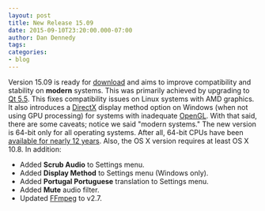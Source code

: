 ```yaml
---
layout: post
title: New Release 15.09
date: 2015-09-10T23:20:00.000-07:00
author: Dan Dennedy
tags: 
categories:
- blog
---
```


Version 15.09 is ready for <a href="/shotcut_web/download/">download</a> and aims to improve compatibility and stability on <b>modern</b> systems. This was primarily achieved by upgrading to <a href="http://www.qt.io/qt5-5/">Qt 5.5</a>. This fixes compatibility issues on Linux systems with AMD graphics. It also introduces a <a href="https://en.wikipedia.org/wiki/DirectX">DirectX</a> display method option on Windows (when not using GPU processing) for systems with inadequate <a href="https://en.wikipedia.org/wiki/OpenGL">OpenGL</a>. With that said, there are some caveats; notice we said "modern systems." The new version is 64-bit only for all operating systems. After all, 64-bit CPUs have been <a href="https://en.wikipedia.org/wiki/AMD_K8">available for nearly 12 years</a>. Also, the OS X version requires at least OS X 10.8. In addition:
<ul><li>Added <b>Scrub Audio</b> to Settings menu.</li><li>Added <b>Display Method</b> to Settings menu (Windows only).</li><li>Added <b>Portugal Portuguese</b> translation to Settings menu.</li><li>Added <b>Mute</b> audio filter.</li><li>Updated <a href="http://www.ffmpeg.org/">FFmpeg</a> to v2.7.</li></ul>